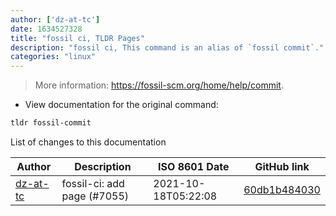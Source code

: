 ```yaml
---
author: ['dz-at-tc']
date: 1634527328
title: "fossil ci, TLDR Pages"
description: "fossil ci, This command is an alias of `fossil commit`."
categories: "linux"
---
```

> More information: <https://fossil-scm.org/home/help/commit>.

- View documentation for the original command:

```bash
tldr fossil-commit
```
List of changes to this documentation


Author | Description | ISO 8601 Date | GitHub link
------|-----|-----|-----
[dz-at-tc](mailto:49352191+dz-at-tc@users.noreply.github.com) | fossil-ci: add page (#7055) | 2021-10-18T05:22:08 | [60db1b484030](https://github.com/tldr-pages/tldr/commit/60db1b4840303a4e981d60ecd6fecb19fd0d0ca8)

